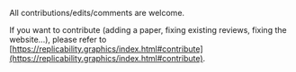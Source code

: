
All contributions/edits/comments are welcome.

If you want to contribute (adding a paper, fixing existing reviews,
fixing the website...), please refer to [https://replicability.graphics/index.html#contribute](https://replicability.graphics/index.html#contribute).
